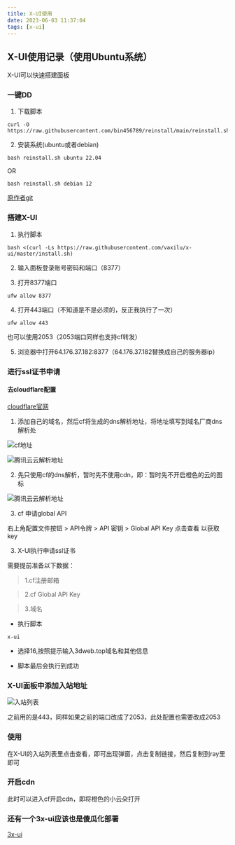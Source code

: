 ```yaml
---
title: X-UI使用
date: 2023-06-03 11:37:04
tags: [x-ui]
---
```


## X-UI使用记录（使用Ubuntu系统）

X-UI可以快速搭建面板

<!-- more -->


### 一键DD

1. 下载脚本

```shell
curl -O https://raw.githubusercontent.com/bin456789/reinstall/main/reinstall.sh
```

2. 安装系统(ubuntu或者debian)

```shell
bash reinstall.sh ubuntu 22.04
```

OR

```shell
bash reinstall.sh debian 12
```

[原作者git](https://github.com/bin456789/reinstall)

### 搭建X-UI

1. 执行脚本

```shell
bash <(curl -Ls https://raw.githubusercontent.com/vaxilu/x-ui/master/install.sh)
```

2. 输入面板登录账号密码和端口（8377）

3. 打开8377端口

```shell
ufw allow 8377
```

4. 打开443端口（不知道是不是必须的，反正我执行了一次）

```shell
ufw allow 443
```

也可以使用2053（2053端口同样也支持cf转发）

5. 浏览器中打开64.176.37.182:8377（64.176.37.182替换成自己的服务器ip）


### 进行ssl证书申请

#### 去cloudflare配置

[cloudflare官网](https://www.cloudflare.com/zh-cn/)

1. 添加自己的域名，然后cf将生成的dns解析地址，将地址填写到域名厂商dns解析处

![cf地址](https://limengtupian.oss-cn-beijing.aliyuncs.com/%E5%8D%9A%E5%AE%A2BLOG%E4%B8%93%E7%94%A8%E5%9B%BE%E5%BA%93/xui/cfdns.png)

![腾讯云云解析地址](https://limengtupian.oss-cn-beijing.aliyuncs.com/%E5%8D%9A%E5%AE%A2BLOG%E4%B8%93%E7%94%A8%E5%9B%BE%E5%BA%93/xui/yundns.png)

2. 先只使用cf的dns解析，暂时先不使用cdn，即：暂时先不开启橙色的云的图标

![腾讯云云解析地址](https://limengtupian.oss-cn-beijing.aliyuncs.com/%E5%8D%9A%E5%AE%A2BLOG%E4%B8%93%E7%94%A8%E5%9B%BE%E5%BA%93/xui/justdns.png)


3. cf 申请global API

右上角配置文件按钮 > API令牌 > API 密钥 > Global API Key 点击查看 以获取key

3. X-UI执行申请ssl证书

需要提前准备以下数据：

>1.cf注册邮箱

>2.cf Global API Key

>3.域名

* 执行脚本

```shell
x-ui
```

* 选择16,按照提示输入3dweb.top域名和其他信息

* 脚本最后会执行到成功


### X-UI面板中添加入站地址


![入站列表](https://limengtupian.oss-cn-beijing.aliyuncs.com/%E5%8D%9A%E5%AE%A2BLOG%E4%B8%93%E7%94%A8%E5%9B%BE%E5%BA%93/xui/vmess.png)

之前用的是443，同样如果之前的端口改成了2053，此处配置也需要改成2053

### 使用

在X-UI的入站列表里点击查看，即可出现弹窗，点击复制链接，然后复制到ray里即可

### 开启cdn

此时可以进入cf开启cdn，即将橙色的小云朵打开


### 还有一个3x-ui应该也是傻瓜化部署

[3x-ui](https://github.com/MHSanaei/3x-ui)
